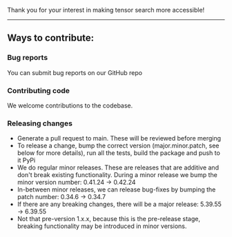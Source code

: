 Thank you for your interest in making tensor search more accessible!

---

## Ways to contribute:

### Bug reports
You can submit bug reports on our GitHub repo

### Contributing code
We welcome contributions to the codebase. 

### Releasing changes
- Generate a pull request to main. These will be reviewed before merging
- To release a change, bump the correct version (major.minor.patch, see below for more details), run all the tests, build the package and push to it PyPi
- We do regular minor releases. These are releases that are additive and don't break existing functionality. During a minor release we bump the minor version number: 0.41.24 -> 0.42.24
- In-between minor releases, we can release bug-fixes by bumping the patch number: 0.34.6 -> 0.34.7
- If there are any breaking changes, there will be a major release: 5.39.55 -> 6.39.55
- Not that pre-version 1.x.x, because this is the pre-release stage, breaking functionality may be introduced in minor versions.

